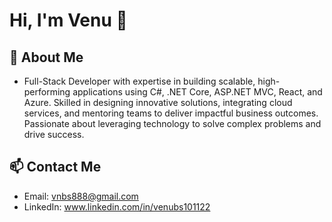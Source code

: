 # Hi, I'm Venu 👋  
## 🚀 About Me  
- Full-Stack Developer with expertise in building scalable, high-performing applications using C#, .NET Core, ASP.NET MVC, React, and Azure. Skilled in designing innovative solutions, integrating cloud services, 
  and mentoring teams to deliver impactful business outcomes. Passionate about leveraging technology to solve complex problems and drive success.  
  

## 📫 Contact Me  
- Email: vnbs888@gmail.com
- LinkedIn: www.linkedin.com/in/venubs101122
